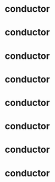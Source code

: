 #
#
# conductor
# conductor
# conductor
# conductor
# conductor
# conductor
# conductor
# conductor
